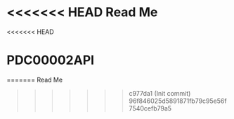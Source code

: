 <<<<<<< HEAD
Read Me
=======
<<<<<<< HEAD
# PDC00002API
=======
Read Me
>>>>>>> c977da1 (Init commit)
>>>>>>> 96f846025d5891871fb79c95e56f7540cefb79a5
